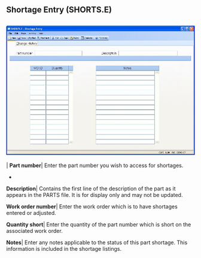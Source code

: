 ## Shortage Entry (SHORTS.E)
<PageHeader />

##

![](./SHORTS-E-1.jpg)

| **Part number**|  Enter the part number you wish to access for shortages.

-  
**Description**|  Contains the first line of the description of the part as it
appears in the PARTS file. It is for display only and may not be updated.

**Work order number**|  Enter the work order which is to have shortages
entered or adjusted.

**Quantity short**|  Enter the quantity of the part number which is short on
the associated work order.

**Notes**|  Enter any notes applicable to the status of this part shortage.
This information is included in the shortage listings.


<badge text= "Version 8.10.57 " vertical="middle" />

<PageFooter />
